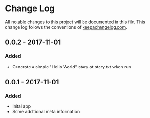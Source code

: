# Change Log
All notable changes to this project will be documented in this file. This change log follows the conventions of [keepachangelog.com](http://keepachangelog.com/).

## 0.0.2 - 2017-11-01
### Added
- Generate a simple "Hello World" story at story.txt when run

## 0.0.1 - 2017-11-01
### Added
- Inital app
- Some additional meta information

[Unreleased]: https://github.com/your-name/generative-episodic-story-embryo/compare/0.1.1...HEAD
[0.1.1]: https://github.com/your-name/generative-episodic-story-embryo/compare/0.1.0...0.1.1
